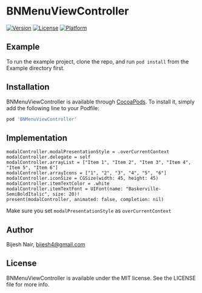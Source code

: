 # BNMenuViewController

[![Version](https://img.shields.io/cocoapods/v/BNMenuViewController.svg?style=flat)](https://cocoapods.org/pods/BNMenuViewController)
[![License](https://img.shields.io/cocoapods/l/BNMenuViewController.svg?style=flat)](https://cocoapods.org/pods/BNMenuViewController)
[![Platform](https://img.shields.io/cocoapods/p/BNMenuViewController.svg?style=flat)](https://cocoapods.org/pods/BNMenuViewController)

## Example

To run the example project, clone the repo, and run `pod install` from the Example directory first.

## Installation

BNMenuViewController is available through [CocoaPods](https://cocoapods.org). To install
it, simply add the following line to your Podfile:

```ruby
pod 'BNMenuViewController'
```

## Implementation

```let modalController = BNMenuViewController()
modalController.modalPresentationStyle = .overCurrentContext
modalController.delegate = self
modalController.arrayList = ["Item 1", "Item 2", "Item 3", "Item 4", "Item 5", "Item 6"]
modalController.arrayIcons = ["1", "2", "3", "4", "5", "6"]
modalController.iconSize = CGSize(width: 45, height: 45)
modalController.itemTextColor = .white
modalController.itemTextFont = UIFont(name: "Baskerville-SemiBoldItalic", size: 20)!
present(modalController, animated: false, completion: nil)
```
Make sure you set ```modalPresentationStyle``` as ```overCurrentContext```

## Author

Bijesh Nair, bijesh4@gmail.com

## License

BNMenuViewController is available under the MIT license. See the LICENSE file for more info.
